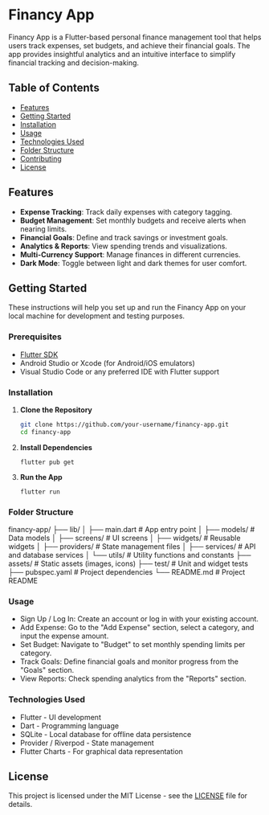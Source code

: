 # Financy App

Financy App is a Flutter-based personal finance management tool that helps users track expenses, set budgets, and achieve their financial goals. The app provides insightful analytics and an intuitive interface to simplify financial tracking and decision-making.

## Table of Contents

- [Features](#features)
- [Getting Started](#getting-started)
- [Installation](#installation)
- [Usage](#usage)
- [Technologies Used](#technologies-used)
- [Folder Structure](#folder-structure)
- [Contributing](#contributing)
- [License](#license)

## Features

- **Expense Tracking**: Track daily expenses with category tagging.
- **Budget Management**: Set monthly budgets and receive alerts when nearing limits.
- **Financial Goals**: Define and track savings or investment goals.
- **Analytics & Reports**: View spending trends and visualizations.
- **Multi-Currency Support**: Manage finances in different currencies.
- **Dark Mode**: Toggle between light and dark themes for user comfort.

## Getting Started

These instructions will help you set up and run the Financy App on your local machine for development and testing purposes.

### Prerequisites

- [Flutter SDK](https://flutter.dev/docs/get-started/install)
- Android Studio or Xcode (for Android/iOS emulators)
- Visual Studio Code or any preferred IDE with Flutter support

### Installation

1. **Clone the Repository**

   ```bash
   git clone https://github.com/your-username/financy-app.git
   cd financy-app
   ```

2. **Install Dependencies**

    ```flutter pub get```

3. **Run the App**

    ```flutter run```

### Folder Structure

financy-app/
├── lib/
│   ├── main.dart            # App entry point
│   ├── models/              # Data models
│   ├── screens/             # UI screens
│   ├── widgets/             # Reusable widgets
│   ├── providers/           # State management files
│   ├── services/            # API and database services
│   └── utils/               # Utility functions and constants
├── assets/                  # Static assets (images, icons)
├── test/                    # Unit and widget tests
├── pubspec.yaml             # Project dependencies
└── README.md                # Project README

### Usage

- Sign Up / Log In: Create an account or log in with your existing account.
- Add Expense: Go to the "Add Expense" section, select a category, and input the expense amount.
- Set Budget: Navigate to "Budget" to set monthly spending limits per category.
- Track Goals: Define financial goals and monitor progress from the "Goals" section.
- View Reports: Check spending analytics from the "Reports" section.

### Technologies Used

- Flutter - UI development
- Dart - Programming language
- SQLite - Local database for offline data persistence
- Provider / Riverpod - State management
- Flutter Charts - For graphical data representation

## License

This project is licensed under the MIT License - see the [LICENSE](LICENSE) file for details.

